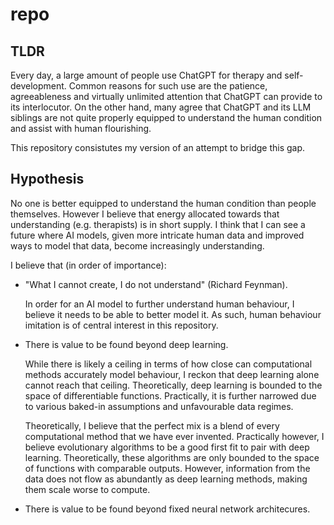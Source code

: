 # repo

## TLDR

Every day, a large amount of people use ChatGPT for therapy and self-development. Common reasons for such use are the patience, agreeableness and virtually unlimited attention that ChatGPT can provide to its interlocutor. On the other hand, many agree that ChatGPT and its LLM siblings are not quite properly equipped to understand the human condition and assist with human flourishing.

This repository consistutes my version of an attempt to bridge this gap.

## Hypothesis

No one is better equipped to understand the human condition than people themselves. However I believe that energy allocated towards that understanding (e.g. therapists) is in short supply. I think that I can see a future where AI models, given more intricate human data and improved ways to model that data, become increasingly understanding.

I believe that (in order of importance):

- "What I cannot create, I do not understand" (Richard Feynman).

    In order for an AI model to further understand human behaviour, I believe it needs to be able to better model it. As such, human behaviour imitation is of central interest in this repository.

- There is value to be found beyond deep learning.

    While there is likely a ceiling in terms of how close can computational methods accurately model behaviour, I reckon that deep learning alone cannot reach that ceiling. Theoretically, deep learning is bounded to the space of differentiable functions. Practically, it is further narrowed due to various baked-in assumptions and unfavourable data regimes.

    Theoretically, I believe that the perfect mix is a blend of every computational method that we have ever invented. Practically however, I believe evolutionary algorithms to be a good first fit to pair with deep learning. Theoretically, these algorithms are only bounded to the space of functions with comparable outputs. However, information from the data does not flow as abundantly as deep learning methods, making them scale worse to compute.

- There is value to be found beyond fixed neural network architecures.
